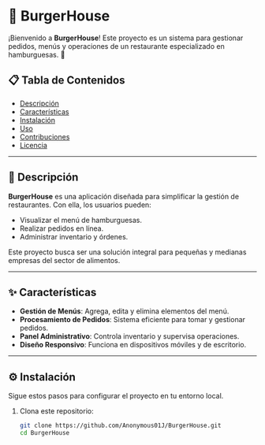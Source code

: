 # 🍔 BurgerHouse

¡Bienvenido a **BurgerHouse**! Este proyecto es un sistema para gestionar pedidos, menús y operaciones de un restaurante especializado en hamburguesas. 🚀

## 📋 Tabla de Contenidos

- [Descripción](#-descripción)
- [Características](#-características)
- [Instalación](#-instalación)
- [Uso](#-uso)
- [Contribuciones](#-contribuciones)
- [Licencia](#-licencia)

---

## 📝 Descripción

**BurgerHouse** es una aplicación diseñada para simplificar la gestión de restaurantes. Con ella, los usuarios pueden:

- Visualizar el menú de hamburguesas.
- Realizar pedidos en línea.
- Administrar inventario y órdenes.

Este proyecto busca ser una solución integral para pequeñas y medianas empresas del sector de alimentos.

---

## ✨ Características

- **Gestión de Menús**: Agrega, edita y elimina elementos del menú.
- **Procesamiento de Pedidos**: Sistema eficiente para tomar y gestionar pedidos.
- **Panel Administrativo**: Controla inventario y supervisa operaciones.
- **Diseño Responsivo**: Funciona en dispositivos móviles y de escritorio.

---

## ⚙️ Instalación

Sigue estos pasos para configurar el proyecto en tu entorno local.

1. Clona este repositorio:
   ```bash
   git clone https://github.com/Anonymous01J/BurgerHouse.git
   cd BurgerHouse
